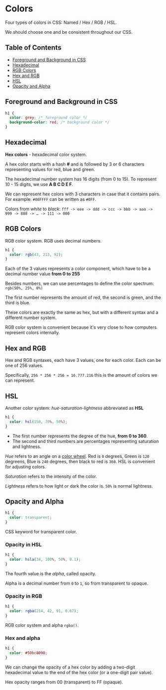 # Colors

Four types of colors in CSS: Named / Hex / RGB / HSL.

We should choose one and be consistent throughout our CSS.

## Table of Contents

- [Foreground and Background in CSS](#foreground-and-background-in-css)
- [Hexadecimal](#hexadecimal)
- [RGB Colors](#rgb-colors)
- [Hex and RGB](#hex-and-rgb)
- [HSL](#hsl)
- [Opacity and Alpha](#opacity-and-alpha)

## Foreground and Background in CSS

```css
h1 {
  color: grey; /* foreground color */
  background-color: red; /* background color */
}
```

## Hexadecimal

**Hex colors** - hexadecimal color system.

A hex color starts with a hash **#** and is followed by 3 or 6 characters representing values for red, blue and green.

The hexadecimal number system has 16 digits (from 0 to 15). To represent 10 - 15 digits, we use **A B C D E F**.

We can represent hex colors with 3 characters in case that it contains pairs. For example: `#00FFFF` can be written as `#0FF`.

Colors from _white_ to _black_: `fff -> eee -> ddd -> ccc -> bbb -> aaa -> 999 -> 888 -> … -> 111 -> 000`

## RGB Colors

RGB color system. RGB uses decimal numbers.

```css
h1 {
  color: rgb(43, 213, 92);
}
```

Each of the 3 values represents a color component, which have to be a decimal number value **from 0 to 255**

Besides numbers, we can use percentages to define the color spectrum: `rgb(50%, 25%, 0%)`

The first number represents the amount of red, the second is green, and the third is blue.

These colors are exactly the same as hex, but with a different syntax and a different number system.

RGB color system is convenient because it's very close to how computers represent colors internally.

## Hex and RGB

Hex and RGB syntaxes, each have 3 values, one for each color. Each can be one of 256 values.

Specifically, `256 * 256 * 256 = 16.777.216` this is the amount of colors we can represent.

## HSL

Another color system: _hue-saturation-lightness_ abbreviated as **HSL**

```css
h1 {
  color: hsl(150, 70%, 50%);
}
```

- The first number represents the degree of the hue, **from 0 to 360**.
- The second and third numbers are percentages representing saturation and lightness.

_Hue_ refers to an angle on a [color wheel](https://web-dev.imgix.net/image/VbAJIREinuYvovrBzzvEyZOpw5w1/ob7MTste1Obu9AoLvbKq.svg). Red is `0` degrees, Green is `120` degreens, Blue is `240` degrees, then black to red is `360`. HSL is convenient for adjusting colors.

_Saturation_ refers to the intensity of the color.

_Lightness_ refers to how light or dark the color is. `50%` is normal lightness.

## Opacity and Alpha

```css
h1 {
  color: transparent;
}
```

CSS keyword for transparent color.

### Opacity in HSL

```css
h1 {
  color: hsla(34, 100%, 50%, 0.1);
}
```

The fourth value is the _alpha_, called opacity.

Alpha is a decimal number from `0` to `1`, so from transparent to opaque.

### Opacity in RGB

```css
h1 {
  color: rgba(214, 42, 91, 0.67);
}
```

RGB color system and alpha `rgba()`.

### Hex and alpha

```css
h1 {
  color: #50bc8090;
}
```

We can change the opacity of a hex color by adding a two-digit hexadecimal value to the end of the hex color (or a one-digit pair value).

Hex opacity ranges from 00 (transparent) to FF (opaque).
